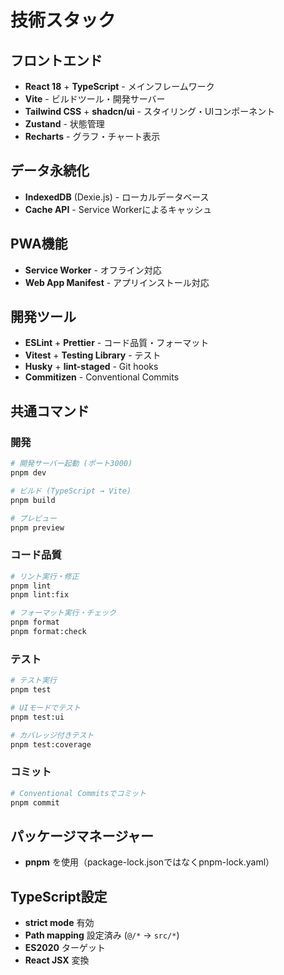 # 技術スタック

## フロントエンド

- **React 18** + **TypeScript** - メインフレームワーク
- **Vite** - ビルドツール・開発サーバー
- **Tailwind CSS** + **shadcn/ui** - スタイリング・UIコンポーネント
- **Zustand** - 状態管理
- **Recharts** - グラフ・チャート表示

## データ永続化

- **IndexedDB** (Dexie.js) - ローカルデータベース
- **Cache API** - Service Workerによるキャッシュ

## PWA機能

- **Service Worker** - オフライン対応
- **Web App Manifest** - アプリインストール対応

## 開発ツール

- **ESLint** + **Prettier** - コード品質・フォーマット
- **Vitest** + **Testing Library** - テスト
- **Husky** + **lint-staged** - Git hooks
- **Commitizen** - Conventional Commits

## 共通コマンド

### 開発

```bash
# 開発サーバー起動 (ポート3000)
pnpm dev

# ビルド (TypeScript → Vite)
pnpm build

# プレビュー
pnpm preview
```

### コード品質

```bash
# リント実行・修正
pnpm lint
pnpm lint:fix

# フォーマット実行・チェック
pnpm format
pnpm format:check
```

### テスト

```bash
# テスト実行
pnpm test

# UIモードでテスト
pnpm test:ui

# カバレッジ付きテスト
pnpm test:coverage
```

### コミット

```bash
# Conventional Commitsでコミット
pnpm commit
```

## パッケージマネージャー

- **pnpm** を使用（package-lock.jsonではなくpnpm-lock.yaml）

## TypeScript設定

- **strict mode** 有効
- **Path mapping** 設定済み (`@/*` → `src/*`)
- **ES2020** ターゲット
- **React JSX** 変換
